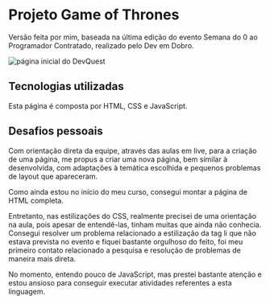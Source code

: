 # Projeto Game of Thrones
Versão feita por mim, baseada na última edição do evento Semana do 0 ao Programador Contratado, realizado pelo Dev em Dobro. 

<img src="imagem-readme-got.gif" alt="página inicial do DevQuest">

## Tecnologias utilizadas
Esta página é composta por HTML, CSS e JavaScript.

## Desafios pessoais 
Com orientação direta da equipe, através das aulas em live, para a criação de uma página, me propus a criar uma nova página, bem similar à desenvolvida, com adaptações à temática escolhida e pequenos problemas de layout que apareceram.

Como ainda estou no início do meu curso, consegui montar a página de HTML completa. 

Entretanto, nas estilizações do CSS, realmente precisei de uma orientação na aula, pois apesar de entendê-las, tinham muitas que ainda não conhecia. Consegui resolver um problema relacionado a estilização da tag li que não estava prevista no evento e fiquei bastante orgulhoso do feito, foi meu primeiro contato relacionado a pesquisa e resolução de problemas de maneira mais direta.

No momento, entendo pouco de JavaScript, mas prestei bastante atenção e estou ansioso para conseguir executar atividades referentes a esta linguagem. 
